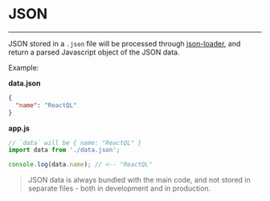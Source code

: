 # JSON

---
JSON stored in a `.json` file will be processed through [json-loader](https://github.com/webpack-contrib/json-loader), and return a parsed Javascript object of the JSON data.

Example:

**data.json**
```json
{
  "name": "ReactQL"
}
```

**app.js**
```js
// `data` will be { name: "ReactQL" }
import data from './data.json';

console.log(data.name); // <-- "ReactQL"
```

> JSON data is always bundled with the main code, and not stored in separate files - both in development and in production.
